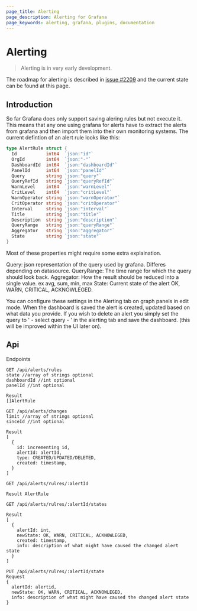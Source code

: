 ```yaml
---
page_title: Alerting
page_description: Alerting for Grafana
page_keywords: alerting, grafana, plugins, documentation
---
```


# Alerting

> Alerting is in very early development.

The roadmap for alerting is described in [issue #2209](https://github.com/grafana/grafana/issues/2209#issuecomment-210077445) and the current state can be found at this page.

## Introduction

So far Grafana does only support saving alering rules but not execute it. This means that any one using grafana for alerts have to extract the alerts from grafana and then import them into their own monitoring systems. The current defintion of an alert rule looks like this:

``` go
type AlertRule struct {
  Id           int64  `json:"id"`
  OrgId        int64  `json:"-"`
  DashboardId  int64  `json:"dashboardId"`
  PanelId      int64  `json:"panelId"`
  Query        string `json:"query"`
  QueryRefId   string `json:"queryRefId"`
  WarnLevel    int64  `json:"warnLevel"`
  CritLevel    int64  `json:"critLevel"`
  WarnOperator string `json:"warnOperator"`
  CritOperator string `json:"critOperator"`
  Interval     string `json:"interval"`
  Title        string `json:"title"`
  Description  string `json:"description"`
  QueryRange   string `json:"queryRange"`
  Aggregator   string `json:"aggregator"`
  State        string `json:"state"`
}
```

Most of these properties might require some extra explaination.

Query: json representation of the query used by grafana. Differes depending on datasource.
QueryRange: The time range for which the query should look back.
Aggregator: How the result should be reduced into a single value. ex avg, sum, min, max
State: Current state of the alert OK, WARN, CRITICAL, ACKNOWLEGED.

You can configure these settings in the Alerting tab on graph panels in edit mode. When the dashboard is saved the alert is created, updated based on what data you provide. If you wish to delete an alert you simply set the query to ' - select query - ' in the alerting tab and save the dashboard. (this will be improved within the UI later on).



## Api

Endpoints

``` http
GET /api/alerts/rules
state //array of strings optional
dashboardId //int optional
panelId //int optional

Result
[]AlertRule
```

``` http
GET /api/alerts/changes
limit //array of strings optional
sinceId //int optional

Result
[
  {
    id: incrementing id,
    alertId: alertId,
    type: CREATED/UPDATED/DELETED,
    created: timestamp,
  }
]
```

``` http
GET /api/alerts/rulres/:alertId

Result AlertRule
```

``` http
GET /api/alerts/rulres/:alertId/states

Result
[
  {
    alertId: int,
    newState: OK, WARN, CRITICAL, ACKNOWLEGED,
    created: timestamp,
    info: description of what might have caused the changed alert state
  }
]
```

``` http
PUT /api/alerts/rulres/:alertId/state
Request
{
  alertId: alertid,
  newState: OK, WARN, CRITICAL, ACKNOWLEGED,
  info: description of what might have caused the changed alert state
}
```
